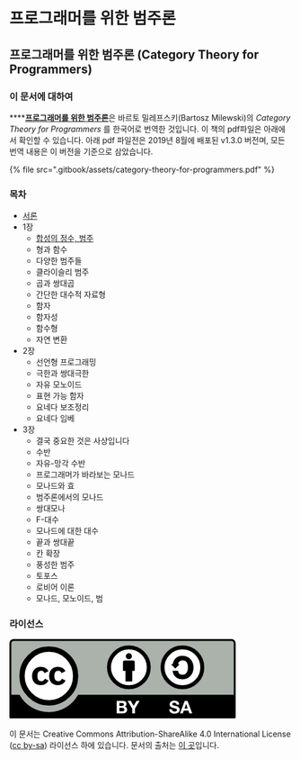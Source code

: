 # 프로그래머를 위한 범주론

## 프로그래머를 위한 범주론 \(Category Theory for Programmers\)

### 이 문서에 대하여

\*\*\*\*[**프로그래머를 위한 범주론**](https://kimsijoon28.gitbook.io/category-theory-for-programmers/)은 바르토 밀레프스키\(Bartosz Milewski\)의 _Category Theory for Programmers_ 를 한국어로 번역한 것입니다. 이 책의 pdf파일은 아래에서 확인할 수 있습니다. 아래 pdf 파일전은 2019년 8월에 배포된 v1.3.0 버전며, 모든 번역 내용은 이 버전을 기준으로 삼았습니다.

{% file src=".gitbook/assets/category-theory-for-programmers.pdf" %}

### 목차

* [서론](undefined/undefined.md)
* 1장
  * [합성의 정수, 범주](1/1..md)
  * 형과 함수
  * 다양한 범주들
  * 클라이슬리 범주
  * 곱과 쌍대곱
  * 간단한 대수적 자료형
  * 함자
  * 함자성
  * 함수형
  * 자연 변환
* 2장
  * 선언형 프로그래밍
  * 극한과 쌍대극한
  * 자유 모노이드
  * 표현 가능 함자
  * 요네다 보조정리
  * 요네다 임베
* 3장
  * 결국 중요한 것은 사상입니다
  * 수반
  * 자유-망각 수반
  * 프로그래머가 바라보는 모나드
  * 모나드와 효
  * 범주론에서의 모나드
  * 쌍대모나
  * F-대수
  * 모나드에 대한 대수
  * 끝과 쌍대끝
  * 칸 확장
  * 풍성한 범주
  * 토포스
  * 로비어 이론
  * 모나드, 모노이드, 범

### 라이선스

![](.gitbook/assets/ccbysa.png) 

이 문서는 Creative Commons Attribution-ShareAlike 4.0 International License \([cc by-sa](http://creativecommons.org/licenses/by-sa/4.0/)\) 라이선스 하에 있습니다. 문서의 출처는 [이 곳](https://github.com/hmemcpy/milewski-ctfp-pdf/)입니다.

